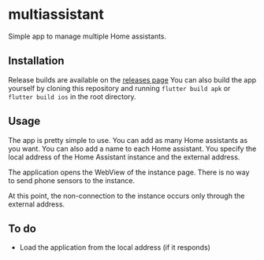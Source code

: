 # multiassistant

Simple app to manage multiple Home assistants.

## Installation

Release builds are available on the [releases page]()
You can also build the app yourself by cloning this repository and running `flutter build apk` or `flutter build ios` in the root directory.

## Usage

The app is pretty simple to use. You can add as many Home assistants as you want. You can also add a name to each Home assistant. You specify the local address of the Home Assistant instance and the external address. 

The application opens the WebView of the instance page. There is no way to send phone sensors to the instance.

At this point, the non-connection to the instance occurs only through the external address.


## To do
- Load the application from the local address (if it responds)

